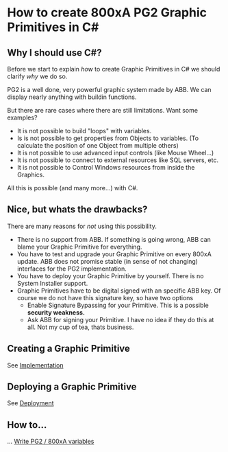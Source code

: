 # How to create 800xA PG2 Graphic Primitives in C#
## Why I should use C#?
Before we start to explain *how* to create Graphic Primitives in C# we should clarify *why* we do so.

PG2 is a well done, very powerful graphic system made by ABB. We can display nearly anything with buildin functions.

But there are rare cases where there are still limitations. Want some examples?

- It is not possible to build "loops" with variables.
- Is is not possible to get properties from Objects to variables. (To calculate the position of one Object from multiple others)
- It is not possible to use advanced input controls (like Mouse Wheel...)
- It is not possible to connect to external resources like SQL servers, etc.
- It is not possible to Control Windows resources from inside the Graphics.

All this is possible (and many more...) with C#.

## Nice, but whats the drawbacks?
There are many reasons for *not* using this possibility.

- There is no support from ABB. If something is going wrong, ABB can blame your Graphic Primitive for everything.
- You have to test and upgrade your Graphic Primitive on every 800xA update. ABB does not promise stable (in sense of not changing) interfaces for the PG2 implementation.
- You have to deploy your Graphic Primitive by yourself. There is no System Installer support.
- Graphic Primitives have to be digital signed with an specific ABB key. Of course we do not have this signature key, so have two options
    - Enable Signature Bypassing for your Primitive. This is a possible **security weakness.**
    - Ask ABB for signing your Primitive. I have no idea if they do this at all. Not my cup of tea, thats business.

## Creating a Graphic Primitive
See [Implementation](implementation.MD)

## Deploying a Graphic Primitive
See [Deployment](deploying.MD)

## How to...
... [Write PG2 / 800xA variables](howto_writevar.MD)
